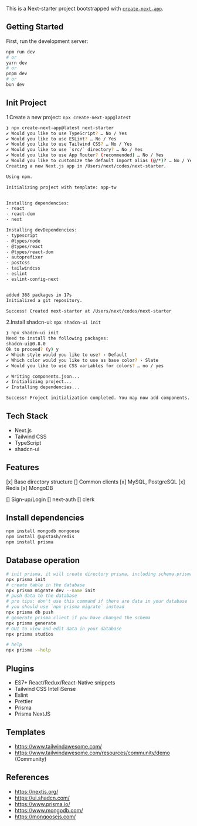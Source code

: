 This is a Next-starter project bootstrapped with [`create-next-app`](https://github.com/vercel/next.js/tree/canary/packages/create-next-app).

## Getting Started

First, run the development server:

```bash
npm run dev
# or
yarn dev
# or
pnpm dev
# or
bun dev
```

## Init Project

1.Create a new project: `npx create-next-app@latest`

```bash
❯ npx create-next-app@latest next-starter
✔ Would you like to use TypeScript? … No / Yes
✔ Would you like to use ESLint? … No / Yes
✔ Would you like to use Tailwind CSS? … No / Yes
✔ Would you like to use `src/` directory? … No / Yes
✔ Would you like to use App Router? (recommended) … No / Yes
✔ Would you like to customize the default import alias (@/*)? … No / Yes
Creating a new Next.js app in /Users/next/codes/next-starter.

Using npm.

Initializing project with template: app-tw


Installing dependencies:
- react
- react-dom
- next

Installing devDependencies:
- typescript
- @types/node
- @types/react
- @types/react-dom
- autoprefixer
- postcss
- tailwindcss
- eslint
- eslint-config-next


added 368 packages in 17s
Initialized a git repository.

Success! Created next-starter at /Users/next/codes/next-starter
```

2.Install shadcn-ui: `npx shadcn-ui init`

```bash
❯ npx shadcn-ui init
Need to install the following packages:
shadcn-ui@0.8.0
Ok to proceed? (y) y
✔ Which style would you like to use? › Default
✔ Which color would you like to use as base color? › Slate
✔ Would you like to use CSS variables for colors? … no / yes

✔ Writing components.json...
✔ Initializing project...
✔ Installing dependencies...

Success! Project initialization completed. You may now add components.
```

## Tech Stack

- Next.js
- Tailwind CSS
- TypeScript
- shadcn-ui

## Features

[x] Base directory structure
[] Common clients
  [x] MySQL, PostgreSQL
  [x] Redis
  [x] MongoDB

[] Sign-up/Login
  [] next-auth
  [] clerk

## Install dependencies

```bash
npm install mongodb mongoose
npm install @upstash/redis
npm install prisma
```

## Database operation

```bash
# init prisma, it will create directory prisma, including schema.prisma
npx prisma init
# create table in the database
npx prisma migrate dev --name init
# push data to the database
# pro tips: don't use this command if there are data in your database
# you should use `npx prisma migrate` instead
npx prisma db push
# generate prisma client if you have changed the schema
npx prisma generate
# GUI to view and edit data in your database
npx prisma studios

# help
npx prisma --help
```

## Plugins

- ES7+ React/Redux/React-Native snippets
- Tailwind CSS IntelliSense
- Eslint
- Prettier
- Prisma
- Prisma NextJS

## Templates

- https://www.tailwindawesome.com/
- https://www.tailwindawesome.com/resources/community/demo (Community)

## References

- https://nextjs.org/
- https://ui.shadcn.com/
- https://www.prisma.io/
- https://www.mongodb.com/
- https://mongoosejs.com/